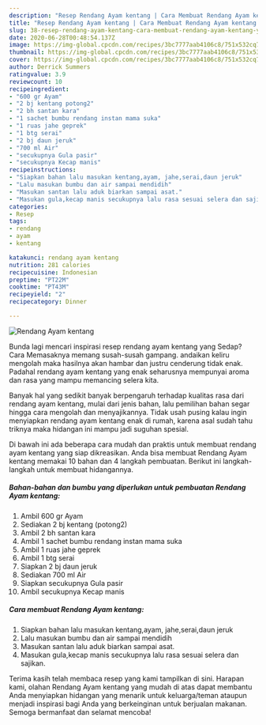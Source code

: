 ```yaml
---
description: "Resep Rendang Ayam kentang | Cara Membuat Rendang Ayam kentang Yang Enak Dan Mudah"
title: "Resep Rendang Ayam kentang | Cara Membuat Rendang Ayam kentang Yang Enak Dan Mudah"
slug: 38-resep-rendang-ayam-kentang-cara-membuat-rendang-ayam-kentang-yang-enak-dan-mudah
date: 2020-06-28T00:48:54.137Z
image: https://img-global.cpcdn.com/recipes/3bc7777aab4106c8/751x532cq70/rendang-ayam-kentang-foto-resep-utama.jpg
thumbnail: https://img-global.cpcdn.com/recipes/3bc7777aab4106c8/751x532cq70/rendang-ayam-kentang-foto-resep-utama.jpg
cover: https://img-global.cpcdn.com/recipes/3bc7777aab4106c8/751x532cq70/rendang-ayam-kentang-foto-resep-utama.jpg
author: Derrick Summers
ratingvalue: 3.9
reviewcount: 10
recipeingredient:
- "600 gr Ayam"
- "2 bj kentang potong2"
- "2 bh santan kara"
- "1 sachet bumbu rendang instan mama suka"
- "1 ruas jahe geprek"
- "1 btg serai"
- "2 bj daun jeruk"
- "700 ml Air"
- "secukupnya Gula pasir"
- "secukupnya Kecap manis"
recipeinstructions:
- "Siapkan bahan lalu masukan kentang,ayam, jahe,serai,daun jeruk"
- "Lalu masukan bumbu dan air sampai mendidih"
- "Masukan santan lalu aduk biarkan sampai asat."
- "Masukan gula,kecap manis secukupnya lalu rasa sesuai selera dan sajikan."
categories:
- Resep
tags:
- rendang
- ayam
- kentang

katakunci: rendang ayam kentang 
nutrition: 281 calories
recipecuisine: Indonesian
preptime: "PT22M"
cooktime: "PT43M"
recipeyield: "2"
recipecategory: Dinner

---
```



![Rendang Ayam kentang](https://img-global.cpcdn.com/recipes/3bc7777aab4106c8/751x532cq70/rendang-ayam-kentang-foto-resep-utama.jpg)

Bunda lagi mencari inspirasi resep rendang ayam kentang yang Sedap? Cara Memasaknya memang susah-susah gampang. andaikan keliru mengolah maka hasilnya akan hambar dan justru cenderung tidak enak. Padahal rendang ayam kentang yang enak seharusnya mempunyai aroma dan rasa yang mampu memancing selera kita.



Banyak hal yang sedikit banyak berpengaruh terhadap kualitas rasa dari rendang ayam kentang, mulai dari jenis bahan, lalu pemilihan bahan segar hingga cara mengolah dan menyajikannya. Tidak usah pusing kalau ingin menyiapkan rendang ayam kentang enak di rumah, karena asal sudah tahu triknya maka hidangan ini mampu jadi suguhan spesial.


Di bawah ini ada beberapa cara mudah dan praktis untuk membuat rendang ayam kentang yang siap dikreasikan. Anda bisa membuat Rendang Ayam kentang memakai 10 bahan dan 4 langkah pembuatan. Berikut ini langkah-langkah untuk membuat hidangannya.

<!--inarticleads1-->

##### Bahan-bahan dan bumbu yang diperlukan untuk pembuatan Rendang Ayam kentang:

1. Ambil 600 gr Ayam
1. Sediakan 2 bj kentang (potong2)
1. Ambil 2 bh santan kara
1. Ambil 1 sachet bumbu rendang instan mama suka
1. Ambil 1 ruas jahe geprek
1. Ambil 1 btg serai
1. Siapkan 2 bj daun jeruk
1. Sediakan 700 ml Air
1. Siapkan secukupnya Gula pasir
1. Ambil secukupnya Kecap manis




<!--inarticleads2-->

##### Cara membuat Rendang Ayam kentang:

1. Siapkan bahan lalu masukan kentang,ayam, jahe,serai,daun jeruk
1. Lalu masukan bumbu dan air sampai mendidih
1. Masukan santan lalu aduk biarkan sampai asat.
1. Masukan gula,kecap manis secukupnya lalu rasa sesuai selera dan sajikan.




Terima kasih telah membaca resep yang kami tampilkan di sini. Harapan kami, olahan Rendang Ayam kentang yang mudah di atas dapat membantu Anda menyiapkan hidangan yang menarik untuk keluarga/teman ataupun menjadi inspirasi bagi Anda yang berkeinginan untuk berjualan makanan. Semoga bermanfaat dan selamat mencoba!
